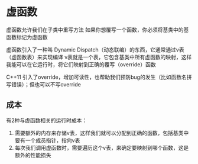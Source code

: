 # 虚函数
虚函数允许我们在子类中重写方法
如果你想覆写一个函数，你必须将基类中的基函数标记为虚函数

虚函数引入了一种叫 Dynamic Dispatch（动态联编）的东西，它通常通过v表（虚函数表）来实现编译
v表就是一个表，它包含基类中所有虚函数的映射，这样我能可以在它运行时，将它们映射到正确的覆写（override）函数

C++11 引入了override，增加可读性，也帮助我们预防bug的发生（比如函数名拼写错误）；但也可以不写override


## 成本
有2种与虚函数相关的运行时成本：
1. 需要额外的内存来存储v表，这样我们就可以分配到正确的函数，包括基类中要有一个成员指针，指向v表
2. 每次我们调用虚函数时，需要遍历这个v表，来确定要映射到哪个函数，这是额外的性能损失
